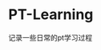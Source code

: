 

















































































# PT-Learning
记录一些日常的pt学习过程
